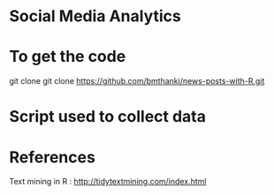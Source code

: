 # Social Media Analytics

# To get the code

git clone git clone https://github.com/bmthanki/news-posts-with-R.git

# Script used to collect data



# References

Text mining in R : http://tidytextmining.com/index.html


